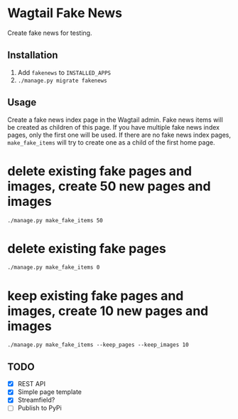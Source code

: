 # Wagtail Fake News

Create fake news for testing.

## Installation

1. Add `fakenews` to `INSTALLED_APPS`
2. `./manage.py migrate fakenews`

## Usage

Create a fake news index page in the Wagtail admin. Fake news items will be created as children of this page. If you have multiple fake news index pages, only the first one will be used. If there are no fake news index pages, `make_fake_items` will try to create one as a child of the first home page.

# delete existing fake pages and images, create 50 new pages and images
`./manage.py make_fake_items 50`
# delete existing fake pages
`./manage.py make_fake_items 0`
# keep existing fake pages and images, create 10 new pages and images
`./manage.py make_fake_items --keep_pages --keep_images 10`

## TODO

 - [x] REST API
 - [x] Simple page template
 - [x] Streamfield?
 - [ ] Publish to PyPi